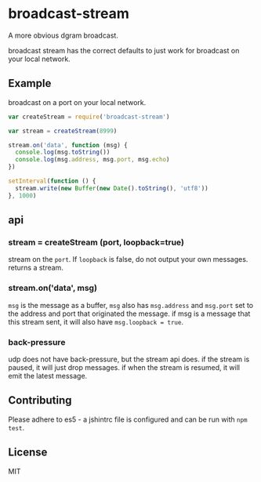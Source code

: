 # broadcast-stream

A more obvious dgram broadcast.

broadcast stream has the correct defaults to just work
for broadcast on your local network.

## Example

broadcast on a port on your local network.

``` js
var createStream = require('broadcast-stream')

var stream = createStream(8999)

stream.on('data', function (msg) {
  console.log(msg.toString())
  console.log(msg.address, msg.port, msg.echo)
})

setInterval(function () {
  stream.write(new Buffer(new Date().toString(), 'utf8'))
}, 1000)

```

## api

### stream = createStream (port, loopback=true)

stream on the `port`. If `loopback` is false, do not output your own messages.
returns a stream.

### stream.on('data', msg)

`msg` is the message as a buffer,
`msg` also has `msg.address` and `msg.port` set to the address and port that originated the message.
if msg is a message that this stream sent, it will also have `msg.loopback = true`.

### back-pressure

udp does not have back-pressure, but the stream api does.
if the stream is paused, it will just drop messages.
if when the stream is resumed, it will emit the latest message.

## Contributing

Please adhere to es5 - a jshintrc file is configured and can be run with `npm test`.

## License

MIT

